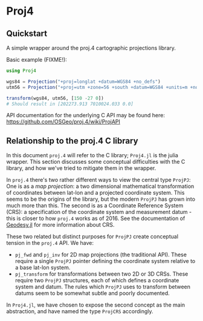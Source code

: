 # Proj4

## Quickstart

A simple wrapper around the proj.4 cartographic projections library.

Basic example (FIXME!):

```julia
using Proj4

wgs84 = Projection("+proj=longlat +datum=WGS84 +no_defs")
utm56 = Projection("+proj=utm +zone=56 +south +datum=WGS84 +units=m +no_defs")

transform(wgs84, utm56, [150 -27 0])
# Should result in [202273.913 7010024.033 0.0]
```

API documentation for the underlying C API may be found here:
https://github.com/OSGeo/proj.4/wiki/ProjAPI


## Relationship to the proj.4 C library

In this document `proj.4` will refer to the C library; `Proj4.jl` is the julia
wrapper.  This section discusses some conceptual difficulties with the C
library, and how we've tried to mitigate them in the wrapper.

In `proj.4` there's two rather different ways to view the central type `ProjPJ`:
One is as a *map projection*: a two dimensional mathematical transformation of
coordinates between lat-lon and a projected coordinate system.  This seems to be
the origins of the library, but the modern `ProjPJ` has grown into much more than
this.  The second is as a Coordinate Reference System (CRS): a specification of
the coordinate system and measurement datum - this is closer to how `proj.4`
works as of 2016.  See the documentation of
[Geodesy.jl](https://github.com/JuliaGeo/Geodesy.jl) for more information about
CRS.

These two related but distinct purposes for `ProjPJ` create conceptual tension
in the `proj.4` API.  We have:

* `pj_fwd` and `pj_inv` for 2D map projections (the traditional API).  These
   require a single `ProjPJ` pointer defining the coordinate system relative to
   a base lat-lon system.
* `pj_transform` for transformations between two 2D or 3D CRSs.  These require
   two `ProjPJ` structures, each of which defines a coordinate system and datum.
   The rules which `ProjPJ` uses to transform between datums seem to be somewhat
   subtle and poorly documented.

In `Proj4.jl`, we have chosen to expose the second concept as the main
abstraction, and have named the type `ProjCRS` accordingly.
